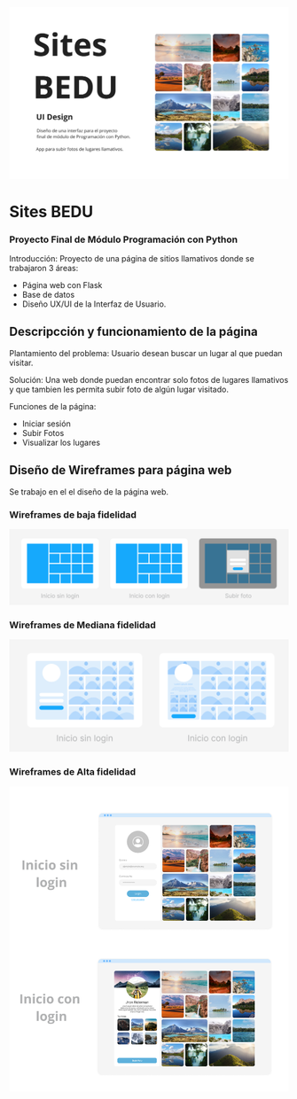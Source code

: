<img src='./src/static/img/wireframes/Titular.png'>

# Sites BEDU
### Proyecto Final de Módulo Programación con Python

Introducción:
Proyecto de una página de sitios llamativos donde se trabajaron 3 áreas: 
* Página web con Flask
* Base de datos 
* Diseño UX/UI de la Interfaz de Usuario.

## Descripcción y funcionamiento de la página

Plantamiento del problema: Usuario desean buscar un lugar al que puedan visitar. 

Solución: Una web donde puedan encontrar solo fotos de lugares llamativos y que tambien les permita subir foto de algún lugar visitado.

Funciones de la página:

* Iniciar sesión
* Subir Fotos
* Visualizar los lugares




## Diseño de Wireframes para página web

Se trabajo en el el diseño de la página web.

### Wireframes de baja fidelidad
<img src='./src/static/img/wireframes/Wireframes Low.png'>

### Wireframes de Mediana fidelidad
<img src='./src/static/img/wireframes/Wireframes Mid.png'>

### Wireframes de Alta fidelidad
<img src='./src/static/img/wireframes/Wireframes High.png'>
